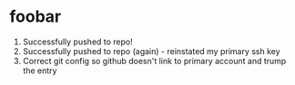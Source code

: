 # foobar
1) Successfully pushed to repo!
2) Successfully pushed to repo (again) - reinstated my primary ssh key
3) Correct git config so github doesn't link to primary account and trump the entry
